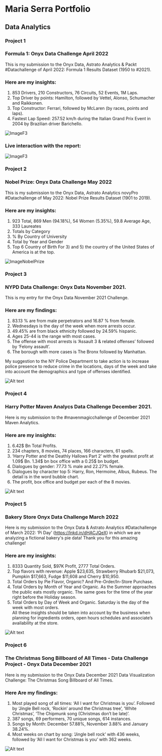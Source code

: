 # Maria Serra Portfolio
## Data Analytics


### Project 1

### Formula 1:  Onyx Data Challenge April 2022 
This is my submission to the Onyx Data, Astrato Analytics & Packt #Datachallenge of April 2022: Formula 1 Results Dataset (1950 to #2021). 

### Here are my insights:
1. 853 Drivers,  210 Constructors, 76 Circuits, 52 Events, 1M Laps.
2. Top Driver by points: Hamilton, followed by Vettel, Alonso, Schumacher and Raikkonen.
3. Top Constructor: Ferrari, followed by McLaren (by races, points and laps).
4. Fastest Lap Speed: 257.52 km/h during the Italian Grand Prix Event in 2004 by Brazilian driver Barichello.

![ImageF3](https://media-exp1.licdn.com/dms/image/C4E22AQGA_eaEtFWeJg/feedshare-shrink_2048_1536/0/1650376088106?e=1656547200&v=beta&t=nKGYgU-FtNUw7g7maDgTuuH92d82le2yT8NOHQwTETQ)

### Live interaction with the report: 
![ImageF3]( https://app.powerbi.com/view?r=eyJrIjoiMzVmY2Q2ZGUtNjg1Yy00YzZjLTllZjQtNzEyNWRlMmFkNjE1IiwidCI6ImE2YzdmZWFjLWQzMDQtNGE2OS04Zjc5LWM0Zjk0NzZhYjEyMCJ9)



### Project 2

### Nobel Prize:  Onyx Data Challenge May 2022 
This is my submission to the Onyx Data, Astrato Analytics novyPro #Datachallenge of May 2022: Nobel Prize Results Dataset (1901 to 2019). 

### Here are my insights: 
1. 923 Total, 869 Men (94.18%), 54 Women (5.35%), 59.8 Average Age, 333 Laureates
2. Totals by Category
3. % By Country of University
4. Total by Year and Gender
5. Top 6 Country of Birth
For 3) and 5) the country of the United States of America is at the top.
 
![ImageNobelPrize](https://media-exp1.licdn.com/dms/image/C5622AQE4-057D4fCxQ/feedshare-shrink_800/0/1653404662419?e=1656547200&v=beta&t=UVxuXkUdMEuDKE1bNFhwVpjmxiyb-kK_QqBVVGRmo38)

### Project 3

### NYPD Data Challenge: Onyx Data November 2021.
This is my entry for the Onyx Data November 2021 Challenge.

### Here are my findings:
1. 83.13 % are from male perpetrators and 16.87 % from female.
2. Wednesdays is the day of the week when more arrests occur.
3. 49.45% are from black ethnicity followed by 24.59% hispanic.
4. Ages 25-44 is the range with most cases.
5. The offense with most arrests is ‘Assault 3 & related offenses’ followed by ‘Felony assault’.
6. The borough with more cases is The Bronx followed by Manhattan.
 

My suggestion to the NY Police Department to take action is to increase police presence to reduce crime in the locations, days of the week and take into account the demographics and type of offenses identified.


![Alt text](https://media-exp1.licdn.com/dms/image/C4E22AQGJaHetv1iJwA/feedshare-shrink_800/0/1636917616318?e=1656547200&v=beta&t=vF8SJy5mQoJ0fEQlxTVm3fVOlAZ4cD33Nb4fec5--qs)

### Project 4

### Harry Potter Maven Analycs Data Challenge December 2021. 
Here is my submission to the #mavenmagicchallenge of December 2021 Maven Analytics. 

### Here are my insights:
1. 6.42$ Bn Total Profits.
2. 234 chapters, 8 movies, 74 places, 166 characters, 61 spells.
3. ‘Harry Potter and the Deathly Hallows Part 2’ with the greatest profit at 1.09$ Bn. 1.34$ bn box office with a 0.25$ bn budget.
4. Dialogues by gender: 77.73 % male and 22.27% female.
5. Dialogues by character top 5: Harry, Ron, Hermoine, Albus, Rubeus. The detail is in the word bubble chart.
6. The profit, box office and budget per each of the 8 movies.
 

![Alt text](https://media-exp1.licdn.com/dms/image/C4E22AQGz1-lbTMhkMw/feedshare-shrink_1280/0/1638817069299?e=1656547200&v=beta&t=ocWB5XuXuDHUUhiOILiqIXM74Y_SG-29v6HEO5zfJjs)

### Project 5

### Bakery Store Onyx Data Challenge March 2022  

Here is my submission to the Onyx Data & Astrato Analytics #Datachallenge of March 2022: ‘Pi Day’ (https://lnkd.in/dHACJQeX) in which we are analyzing a fictional bakery's pie data! Thank you for this amazing challenge!
 
### Here are my insights:
1. 8333 Quantity Sold,  $97K Profit, 2777 Total Orders.
2. Top flavors with revenue: Apple $23,635, Strawberry Rhubarb $21,073,  Pumpkin $17,663,  Fudge $11,608 and Cherry $10,950. 
3. Total Orders by Pie Flavor, Organic? And Pre-Order/In-Store Purchase.
4. Total Orders by Month of Year and Organic. As the Summer approaches the public eats mostly organic. The same goes for the time of the year right before the Holiday season.
5. Total Orders by Day of Week and Organic. Saturday is the day of the week with most orders.  
All these insights should be taken into account by the business when planning for ingredients orders, open hours schedules and associate’s availability at the store.

![Alt text](https://media-exp1.licdn.com/dms/image/C4D22AQE8A0oFV61Y_w/feedshare-shrink_1280/0/1647352908184?e=1656547200&v=beta&t=o70T2osvAL_6TFy4IbC-pB59t3s87cwfyMmDhLIuH0Q)

### Project 6

### The Christmas Song Billboard of All Times - Data Challenge Project - Onyx Data December 2021
Here is my submission to the Onyx Data December 2021 Data Visualization Challenge: The Christmas Song Billboard of All Times.  

### Here Are my findings:
1. Most played song of all times: ‘All I want for Christmas is you’. Followed by ‘Jingle Bell rock, ‘Rockin’ around the Christmas tree’, ‘White Christmas’,  ‘The Chipmunk song (Christmas don’t be late)’.
2. 387 songs, 69 performers, 70 unique songs, 614 instances.
3. Songs by Month: December 57.88%, November 3.88% and January 38.24%.
4. Most weeks on chart by song: ‘Jingle bell rock’ with 436 weeks, followed by ‘All I want for Christmas is you’ with 362 weeks.

![Alt text](https://media-exp1.licdn.com/dms/image/C4D22AQHaqH9Otk6aQQ/feedshare-shrink_1280/0/1639012192077?e=1656547200&v=beta&t=vKsUQ715MIqjI2moTBDfMz8m8D7IpED7LHMSbTsdzTg)







